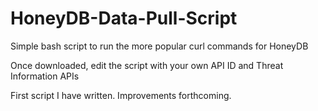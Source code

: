 # HoneyDB-Data-Pull-Script
Simple bash script to run the more popular curl commands for HoneyDB

Once downloaded, edit the script with your own API ID and Threat Information APIs

First script I have written. Improvements forthcoming.
